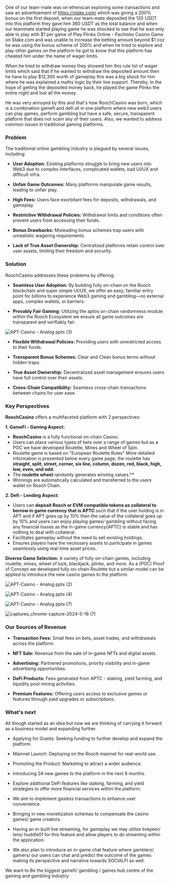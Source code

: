 One of our team-mate was on etherscan exploring some transactions and saw an advertisement of https://stake.com/ which was giving a 200% bonus on the first deposit, when our team-mate deposited the 120 USDT into this platform they gave him 360 USDT as the total balance and when our teammate started playing game he was shocked to see that he was only able to play with $1 per game of Play Plinko Online - Pachinko Casino Game on Stake.com and was unable to increase the betting amount beyond $1 coz he was using the bonus scheme of 200% and when he tried to explore and play other games on the platform he got to know that this platform has cheated him under the name of wager limits.

When he tried to withdraw money they showed him this rule list of wager limits which said that if he wanted to withdraw the deposited amount then he have to play $12,300 worth of gameplay this was a big shock for him where he was explained a maths logic by their live support. Thereby, In the hope of getting the deposited money back, he played the game Plinko the entire night and lost all the money.

He was very annoyed by this and that's how RoochCasino was born, which is a combination gamefi and defi all in one platform where new web3 users can play games, perform gambling but have a safe, secure, transparent platform that does not scam any of their users. Also, we wanted to address common issues in traditional gaming platforms.

### Problem
The traditional online gambling industry is plagued by several issues, including:
- **User Adoption:** Existing platforms struggle to bring new users into Web3 due to complex interfaces, complicated wallets, bad UI/UX and difficult infra.

- **Unfair Game Outcomes:** Many platforms manipulate game results, leading to unfair play.

- **High Fees:** Users face exorbitant fees for deposits, withdrawals, and gameplay.

- **Restrictive Withdrawal Policies:** Withdrawal limits and conditions often prevent users from accessing their funds.

- **Bonus Drawbacks:** Misleading bonus schemes trap users with unrealistic wagering requirements.

- **Lack of True Asset Ownership:** Centralized platforms retain control over user assets, limiting their freedom and security.

### Solution
 RoochCasino addresses these problems by offering:
- **Seamless User Adoption:** By building fully on-chain on the Rooch blockchain and super simple UI/UX, we offer an easy, familiar entry point for billions to experience Web3 gaming and gambling—no external apps, complex wallets, or barriers.

- **Provably Fair Gaming:** Utilizing the aptos on-chain randomness module within the Rooch Ecosystem we ensure all game outcomes are transparent and verifiably fair.

![APT-Casino - Analog pptx (3)](https://github.com/user-attachments/assets/3549c792-a64e-47a1-b0f7-74d98332af39)

- **Flexible Withdrawal Policies:** Providing users with unrestricted access to their funds.

- **Transparent Bonus Schemes:** Clear and Clean bonus terms without hidden traps.

- **True Asset Ownership:** Decentralized asset management ensures users have full control over their assets.

- **Cross-Chain Compatibility:** Seamless cross-chain transactions between chains for user ease.

### Key Perspectives
**RoochCasino** offers a multifaceted platform with 2 perspectives:

**1. GameFi - Gaming Aspect:**
- **RoochCasino** is a fully functional on-chain Casino.
- Users can place various types of bets over a range of games but as a POC we have developed Roulette, Mines and Wheel of Spin. 
- Roulette game is based on "European Roulette Rules" More detailed information is presented below every game page, the roulette has **straight, split, street, corner, six line, column, dozen, red, black, high, low, even, and odd.**
- The **roulette wheel** randomly generates winning values.**
- Winnings are automatically calculated and transferred to the users wallet on Rooch Chain.

**2. Defi - Lending Aspect:**
- Users can **deposit Rooch or EVM compatible tokens as collateral to borrow in game currency that is APTC** such that if the user holding is in APT and if APT goes up by 10% then the value of the collateral goes up by 10% and users can enjoy playing games/ gambling without facing any financial losses as the in-game currency(APTC) is stable and has nothing to deal with collateral.
- Facilitates gameplay without the need to sell existing holdings.
- Ensures players have the necessary assets to participate in games seamlessly using real-time asset prices.

**Diverse Game Selection:** A variety of fully on-chain games, including roulette, mines, wheel of luck, blackjack, plinko, and more. As a (POC) Proof of Concept we developed fully on-chain Roulette but a similar model can be applied to introduce the new casino games to the platform.

![APT-Casino - Analog pptx (2)](https://github.com/user-attachments/assets/2b7d30fb-635e-441a-95db-3b36c6127bdf)


![APT-Casino - Analog pptx (4)](https://github.com/user-attachments/assets/d51e897d-3129-4998-b7ca-67b4cdd04704)


![APT-Casino - Analog pptx (7)](https://github.com/user-attachments/assets/dff51e16-ceed-44da-b27d-2d925b4d62e0)


![captures_chrome-capture-2024-5-16 (7)](https://github.com/user-attachments/assets/c0b31be6-cda8-45aa-bc82-86b6121c917f)


### Our Sources of Revenue

- **Transaction Fees:** Small fees on bets, asset trades, and withdrawals across the platform.

- **NFT Sale:** Revenue from the sale of in-game NFTs and digital assets.

- **Advertising:** Partnered promotions, priority visibility and in-game advertising opportunities.

- **DeFi Products:** Fees generated from APTC - staking, yield farming, and liquidity pool mining activities.

- **Premium Features:** Offering users access to exclusive games or features through paid upgrades or subscriptions.

### What's next
All though started as an idea but now we are thinking of carrying it forward as a business model and expanding further.

- Applying for Grants: Seeking funding to further develop and expand the platform.

- Mainnet Launch: Deploying on the Rooch mainnet for real-world use.

- Promoting the Product: Marketing to attract a wider audience.

- Introducing 24 new games to the platform in the next 6 months.

- Explore additional DeFi features like staking, farming, and yield strategies to offer more financial services within the platform.

- We aim to implement gasless transactions to enhance user convenience.

- Bringing in new monetization schemas to compensate the casino games/ game creators.

- Having an in-built live streaming, for gameplay we may utilize livepeer/ lens/ huddle01 for this feature and allow players to do streaming within the application.

- We also plan to introduce an in-game chat feature where gamblers/ gamers/ our users can chat and predict the outcome of the games making its perspective and narrative towards SOCIALFI as well.

We want to Be the biggest gamefi/ gambling / games hub centre of the gaming and gambling industry.